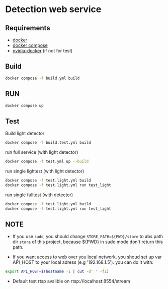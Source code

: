 # Detection web service

## Requirements

- [docker](https://www.docker.com/)
- [docker compose](https://github.com/docker/compose)
- [nvidia-docker](https://github.com/NVIDIA/nvidia-docker) (if not for test)

## Build

```bash
docker compose -f build.yml build
```

## RUN

```bash
docker compose up
```

## Test

Build light detector

```bash
docker compose -f build.test.yml build
```

run full service (with light detector)

```bash
docker compose -f test.yml up --build
```

run single lightest (with light detector)

```bash
docker compose -f test.light.yml build
docker compose -f test.light.yml run test_light
```

run single fulltest (with detector)

```bash
docker compose -f test.light.yml build
docker compose -f test.light.yml run test_light
```

## NOTE

- If you use `sudo`, you should change `STORE_PATH=${PWD}/store` to abs path dir `store` of this project, because ${PWD} in sudo mode don't return this path.

- If you want access to web over you local network, you shoud set up var API_HOST to your local adress (e.g '192.168.1.5'). you can do it with:

```bash
export API_HOST=$(hostname -I | cut -d' ' -f1)
```

- Default test rtsp avalible on rtsp://localhost:8554/stream
